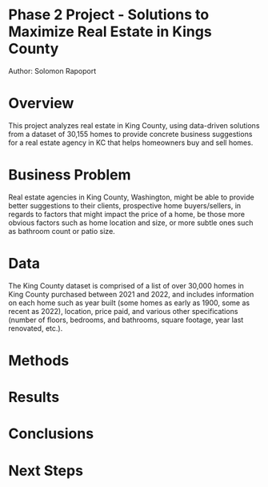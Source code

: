 # Phase 2 Project - Solutions to Maximize Real Estate in Kings County
Author: Solomon Rapoport

# Overview
This project analyzes real estate in King County, using data-driven solutions from a dataset of 30,155 homes to provide concrete business suggestions for a real estate agency in KC that helps homeowners buy and sell homes.

# Business Problem
Real estate agencies in King County, Washington, might be able to provide better suggestions to their clients, prospective home buyers/sellers, in regards to factors that might impact the price of a home, be those more obvious factors such as home location and size, or more subtle ones such as bathroom count or patio size.

# Data
The King County dataset is comprised of a list of over 30,000 homes in King County purchased between 2021 and 2022, and includes information on each home such as year built (some homes as early as 1900, some as recent as 2022), location, price paid, and various other specifications (number of floors, bedrooms, and bathrooms, square footage, year last renovated, etc.).

# Methods

# Results

# Conclusions

# Next Steps
